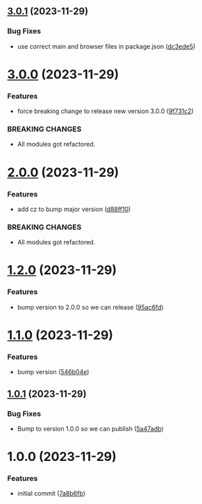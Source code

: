 ## [3.0.1](https://github.com/niwini/auth-js/compare/v3.0.0...v3.0.1) (2023-11-29)


### Bug Fixes

* use correct main and browser files in package.json ([dc3ede5](https://github.com/niwini/auth-js/commit/dc3ede55386461f52c64703edc7e974660d3ce07))

# [3.0.0](https://github.com/niwini/auth-js/compare/v2.0.0...v3.0.0) (2023-11-29)


### Features

* force breaking change to release new version 3.0.0 ([9f731c2](https://github.com/niwini/auth-js/commit/9f731c2bb441b0f26cd4eca3826cf00ef8f31467))


### BREAKING CHANGES

* All modules got refactored.

# [2.0.0](https://github.com/niwini/auth-js/compare/v1.2.0...v2.0.0) (2023-11-29)


### Features

* add cz to bump major version ([d88ff10](https://github.com/niwini/auth-js/commit/d88ff10760c6022412a49cbb4a418037b239e043))


### BREAKING CHANGES

* All modules got refactored.

# [1.2.0](https://github.com/niwini/auth-js/compare/v1.1.0...v1.2.0) (2023-11-29)


### Features

* bump version to 2.0.0 so we can release ([95ac6fd](https://github.com/niwini/auth-js/commit/95ac6fda3e62e6b39a1c9bc5e49db27435233fad))

# [1.1.0](https://github.com/niwini/auth-js/compare/v1.0.1...v1.1.0) (2023-11-29)


### Features

* bump version ([546b04e](https://github.com/niwini/auth-js/commit/546b04ec56e61a44bdcc258cdced350e4e36b076))

## [1.0.1](https://github.com/niwini/auth-js/compare/v1.0.0...v1.0.1) (2023-11-29)


### Bug Fixes

* Bump to version 1.0.0 so we can publish ([5a47adb](https://github.com/niwini/auth-js/commit/5a47adbfe7e6e396a8d3ce342f144939eff0454e))

# 1.0.0 (2023-11-29)


### Features

* initial commit ([7a8b6fb](https://github.com/niwini/auth-js/commit/7a8b6fbfc37f6bfdc3ef934b7b77ecd76af3a560))

